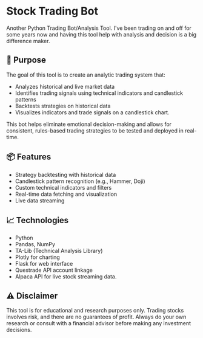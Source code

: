 # Stock Trading Bot

Another Python Trading Bot/Analysis Tool. I've been trading on and off for some years now and having this tool help with analysis and decision is a big difference maker. 

## 🚀 Purpose

The goal of this tool is to create an analytic trading system that:
- Analyzes historical and live market data
- Identifies trading signals using technical indicators and candlestick patterns
- Backtests strategies on historical data
- Visualizes indicators and trade signals on a candlestick chart. 

This bot helps eliminate emotional decision-making and allows for consistent, rules-based trading strategies to be tested and deployed in real-time.

## 📦 Features
- Strategy backtesting with historical data
- Candlestick pattern recognition (e.g., Hammer, Doji)
- Custom technical indicators and filters
- Real-time data fetching and visualization
- Live data streaming

## 📈 Technologies
- Python
- Pandas, NumPy
- TA-Lib (Technical Analysis Library)
- Plotly for charting
- Flask for web interface
- Questrade API account linkage
- Alpaca API for live stock streaming data. 

## ⚠️ Disclaimer
This tool is for educational and research purposes only. Trading stocks involves risk, and there are no guarantees of profit. Always do your own research or consult with a financial advisor before making any investment decisions.









